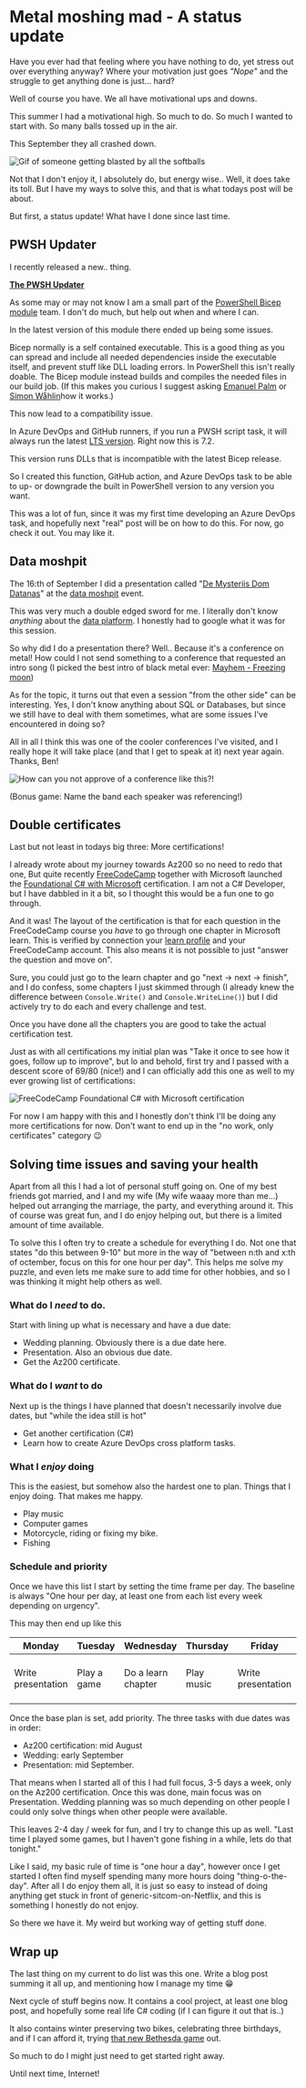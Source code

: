 # Metal moshing mad - A status update

Have you ever had that feeling where you have nothing to do, yet stress out over everything anyway?
Where your motivation just goes _"Nope"_ and the struggle to get anything done is just... hard?

Well of course you have. We all have motivational ups and downs.

This summer I had a motivational high. So much to do. So much I wanted to start with. So many balls tossed up in the air.

This September they all crashed down.

![Gif of someone getting blasted by all the softballs](../images/datamoshpit2023/balls-throwing-balls.gif)

Not that I don't enjoy it, I absolutely do, but energy wise.. Well, it does take its toll.
But I have my ways to solve this, and that is what todays post will be about.

But first, a status update! What have I done since last time.

## PWSH Updater

I recently released a new.. thing.

[**The PWSH Updater**](https://github.com/bjompen/UpdatePWSHAction/)

As some may or may not know I am a small part of the [PowerShell Bicep module](https://github.com/PSBicep/PSBicep) team. I don't do much, but help out when and where I can.

In the latest version of this module there ended up being some issues.

Bicep normally is a self contained executable. This is a good thing as you can spread and include all needed dependencies inside the executable itself, and prevent stuff like DLL loading errors. In PowerShell this isn't really doable. The Bicep module instead builds and compiles the needed files in our build job. (If this makes you curious I suggest asking [Emanuel Palm](https://github.com/PalmEmanuel) or [Simon Wåhlin](https://github.com/SimonWahlin)how it works.)

This now lead to a compatibility issue.

In Azure DevOps and GitHub runners, if you run a PWSH script task, it will always run the latest [LTS version](https://learn.microsoft.com/en-us/powershell/scripting/install/powershell-support-lifecycle). Right now this is 7.2.

This version runs DLLs that is incompatible with the latest Bicep release.

So I created this function, GitHub action, and Azure DevOps task to be able to up- or downgrade the built in PowerShell version to any version you want.

This was a lot of fun, since it was my first time developing an Azure DevOps task, and hopefully next "real" post will be on how to do this. For now, go check it out. You may like it.

## Data moshpit

The 16:th of September I did a presentation called "[De Mysteriis Dom Datanas](https://www.youtube.com/watch?v=zNs4zSKK9S4)" at the [data moshpit](https://www.data-moshpit.com/) event.

This was very much a double edged sword for me. I literally don't know _anything_ about the [data platform](https://www.microsoft.com/en-us/microsoft-cloud/solutions/intelligent-data-platform). I honestly had to google what it was for this session.

So why did I do a presentation there? Well.. Because it's a conference on metal! How could I not send something to a conference that requested an intro song (I picked the best intro of black metal ever: [Mayhem - Freezing moon](https://open.spotify.com/track/4AP3a7eEOlz5sTJiWnv2C6?si=0ccb07d9286d42f8))

As for the topic, it turns out that even a session "from the other side" can be interesting. Yes, I don't know anything about SQL or Databases, but since we still have to deal with them sometimes, what are some issues I've encountered in doing so?

All in all I think this was one of the cooler conferences I've visited, and I really hope it will take place (and that I get to speak at it) next year again. Thanks, Ben!

![How can you not approve of a conference like this?!](../images/datamoshpit2023/moshpit.jpg)

(Bonus game: Name the band each speaker was referencing!)

## Double certificates

Last but not least in todays big three: More certifications!

I already wrote about my journey towards Az200 so no need to redo that one, But quite recently [FreeCodeCamp](https://www.freecodecamp.org/) together with Microsoft launched the [Foundational C# with Microsoft](https://www.freecodecamp.org/learn/foundational-c-sharp-with-microsoft/) certification. I am not a C# Developer, but I have dabbled in it a bit, so I thought this would be a fun one to go through.

And it was! The layout of the certification is that for each question in the FreeCodeCamp course you _have_ to go through one chapter in Microsoft learn. This is verified by connection your [learn profile](https://learn.microsoft.com/en-us/users/me/activity/) and your FreeCodeCamp account. This also means it is not possible to just "answer the question and move on".

Sure, you could just go to the learn chapter and go "next -> next -> finish", and I do confess, some chapters I just skimmed through (I already knew the difference between `Console.Write()` and `Console.WriteLine()`) but I did actively try to do each and every challenge and test.

Once you have done all the chapters you are good to take the actual certification test.

Just as with all certifications my initial plan was "Take it once to see how it goes, follow up to improve", but lo and behold, first try and I passed with a descent score of 69/80 (nice!) and I can officially add this one as well to my ever growing list of certifications:

![FreeCodeCamp Foundational C# with Microsoft certification](../images/datamoshpit2023/cert.png)

For now I am happy with this and I honestly don't think I'll be doing any more certifications for now. Don't want to end up in the "no work, only certificates" category 😉

## Solving time issues and saving your health

Apart from all this I had a lot of personal stuff going on. One of my best friends got married, and I and my wife (My wife waaay more than me...) helped out arranging the marriage, the party, and everything around it. This of course was great fun, and I do enjoy helping out, but there is a limited amount of time available.

To solve this I often try to create a schedule for everything I do. Not one that states "do this between 9-10" but more in the way of "between n:th and x:th of octember, focus on this for one hour per day". This helps me solve my puzzle, and even lets me make sure to add time for other hobbies, and so I was thinking it might help others as well.

### What do I _need_ to do.

Start with lining up what is necessary and have a due date:

- Wedding planning. Obviously there is a due date here.
- Presentation. Also an obvious due date.
- Get the Az200 certificate.

### What do I _want_ to do

Next up is the things I have planned that doesn't necessarily involve due dates, but "while the idea still is hot"

- Get another certification (C#)
- Learn how to create Azure DevOps cross platform tasks.

### What I _enjoy_ doing

This is the easiest, but somehow also the hardest one to plan. Things that I enjoy doing. That makes me happy.

- Play music
- Computer games
- Motorcycle, riding or fixing my bike.
- Fishing

### Schedule and priority

Once we have this list I start by setting the time frame per day. The baseline is always "One hour per day, at least one from each list every week depending on urgency".

This may then end up like this

| Monday | Tuesday | Wednesday | Thursday | Friday | Saturday | Sunday |
|-|-|-|-|-|-|-|
| Write presentation | Play a game | Do a learn chapter | Play music | Write presentation | Go on a bike ride | rehearse with the wedding band |

Once the base plan is set, add priority. The three tasks with due dates was in order:

- Az200 certification: mid August
- Wedding: early September
- Presentation: mid September.

That means when I started all of this I had full focus, 3-5 days a week, only on the Az200 certification. Once this was done, main focus was on Presentation. Wedding planning was so much depending on other people I could only solve things when other people were available.

This leaves 2-4 day / week for fun, and I try to change this up as well. "Last time I played some games, but I haven't gone fishing in a while, lets do that tonight."

Like I said, my basic rule of time is "one hour a day", however once I get started I often find myself spending many more hours doing "thing-o-the-day". After all I do enjoy them all, it is just so easy to instead of doing anything get stuck in front of generic-sitcom-on-Netflix, and this is something I honestly do not enjoy.

So there we have it. My weird but working way of getting stuff done.

## Wrap up

The last thing on my current to do list was this one. Write a blog post summing it all up, and mentioning how I manage my time 😁

Next cycle of stuff begins now. It contains a cool project, at least one blog post, and hopefully some real life C# coding (if I can figure it out that is..)

It also contains winter preserving two bikes, celebrating three birthdays, and if I can afford it, trying [that new Bethesda game](https://store.steampowered.com/app/1716740/Starfield/) out.

So much to do I might just need to get started right away.

Until next time, Internet!

